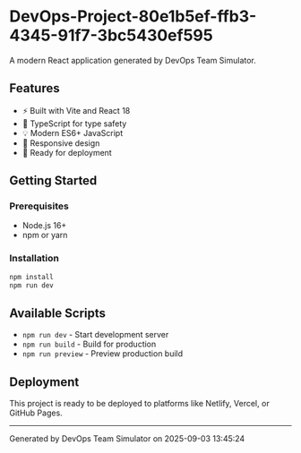 # DevOps-Project-80e1b5ef-ffb3-4345-91f7-3bc5430ef595

A modern React application generated by DevOps Team Simulator.

## Features
- ⚡ Built with Vite and React 18
- 🎨 TypeScript for type safety
- 💡 Modern ES6+ JavaScript
- 📱 Responsive design
- 🚀 Ready for deployment

## Getting Started

### Prerequisites
- Node.js 16+ 
- npm or yarn

### Installation
```bash
npm install
npm run dev
```

## Available Scripts
- `npm run dev` - Start development server
- `npm run build` - Build for production
- `npm run preview` - Preview production build

## Deployment
This project is ready to be deployed to platforms like Netlify, Vercel, or GitHub Pages.

---
Generated by DevOps Team Simulator on 2025-09-03 13:45:24
